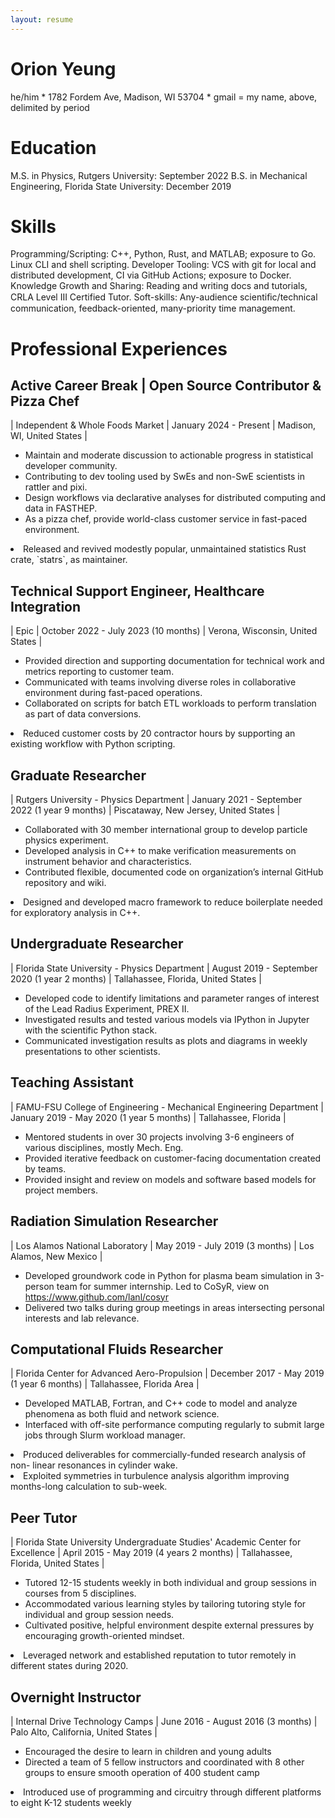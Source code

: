 ```yaml
---
layout: resume
---
```


# Orion Yeung

he/him * 1782 Fordem Ave, Madison, WI 53704 * gmail = my name, above, delimited by period

# Education
M.S. in Physics, Rutgers University: September 2022
B.S. in Mechanical Engineering, Florida State University: December 2019

# Skills

Programming/Scripting: C++, Python, Rust, and MATLAB; exposure to Go. Linux CLI and shell scripting.
Developer Tooling: VCS with git for local and distributed development, CI via GitHub Actions; exposure to Docker.
Knowledge Growth and Sharing: Reading and writing docs and tutorials, CRLA Level III Certified Tutor.
Soft-skills: Any-audience scientiﬁc/technical communication, feedback-oriented, many-priority time management.

# Professional Experiences

## Active Career Break | Open Source Contributor & Pizza Chef
| Independent & Whole Foods Market | January 2024 - Present | Madison, WI, United States |
- Maintain and moderate discussion to actionable progress in statistical developer community.
- Contributing to dev tooling used by SwEs and non-SwE scientists in rattler and pixi.
- Design workflows via declarative analyses for distributed computing and data in FASTHEP.
- As a pizza chef, provide world-class customer service in fast-paced environment.
<li class="callout"> Released and revived modestly popular, unmaintained statistics Rust crate, `statrs`, as maintainer.</li>

## Technical Support Engineer, Healthcare Integration
| Epic | October 2022 - July 2023 (10 months) | Verona, Wisconsin, United States |
- Provided direction and supporting documentation for technical work and metrics reporting to customer team.
- Communicated with teams involving diverse roles in collaborative environment during fast-paced operations.
- Collaborated on scripts for batch ETL workloads to perform translation as part of data conversions.
<li class="callout"> Reduced customer costs by 20 contractor hours by supporting an existing workflow with Python scripting.</li>

## Graduate Researcher
| Rutgers University - Physics Department | January 2021 - September 2022 (1 year 9 months) | Piscataway, New Jersey, United States |
- Collaborated with 30 member international group to develop particle physics experiment.
- Developed analysis in C++ to make verification measurements on instrument behavior and characteristics.
- Contributed flexible, documented code on organization’s internal GitHub repository and wiki.
<li class="callout"> Designed and developed macro framework to reduce boilerplate needed for exploratory analysis in C++.</li>

## Undergraduate Researcher
| Florida State University - Physics Department | August 2019 - September 2020 (1 year 2 months) | Tallahassee, Florida, United States |
- Developed code to identify limitations and parameter ranges of interest of the Lead Radius Experiment, PREX II.
- Investigated results and tested various models via IPython in Jupyter with the scientific Python stack. 
- Communicated investigation results as plots and diagrams in weekly presentations to other scientists.

## Teaching Assistant
| FAMU-FSU College of Engineering - Mechanical Engineering Department | January 2019 - May 2020 (1 year 5 months) | Tallahassee, Florida |
- Mentored students in over 30 projects involving 3-6 engineers of various disciplines, mostly Mech. Eng.
- Provided iterative feedback on customer-facing documentation created by teams.
- Provided insight and review on models and software based models for project members.

## Radiation Simulation Researcher
| Los Alamos National Laboratory | May 2019 - July 2019 (3 months) | Los Alamos, New Mexico |
- Developed groundwork code in Python for plasma beam simulation in 3-person team for summer internship. Led to CoSyR, view on https://www.github.com/lanl/cosyr
- Delivered two talks during group meetings in areas intersecting personal interests and lab relevance.

## Computational Fluids Researcher
| Florida Center for Advanced Aero-Propulsion | December 2017 - May 2019 (1 year 6 months) | Tallahassee, Florida Area |
- Developed MATLAB, Fortran, and C++ code to model and analyze phenomena as both fluid and network science.
- Interfaced with off-site performance computing regularly to submit large jobs through Slurm workload manager.
<li class="callout"> Produced deliverables for commercially-funded research analysis of non- linear resonances in cylinder wake.</li>
<li class="callout"> Exploited symmetries in turbulence analysis algorithm improving months-long calculation to sub-week.</li>

## Peer Tutor
| Florida State University Undergraduate Studies' Academic Center for Excellence | April 2015 - May 2019 (4 years 2 months) | Tallahassee, Florida, United States |
- Tutored 12-15 students weekly in both individual and group sessions in courses from 5 disciplines.
- Accommodated various learning styles by tailoring tutoring style for individual and group session needs.
- Cultivated positive, helpful environment despite external pressures by encouraging growth-oriented mindset.
<li class="callout"> Leveraged network and established reputation to tutor remotely in different states during 2020.</li>

## Overnight Instructor
| Internal Drive Technology Camps | June 2016 - August 2016 (3 months) | Palo Alto, California, United States |
- Encouraged the desire to learn in children and young adults
- Directed a team of 5 fellow instructors and coordinated with 8 other groups to ensure smooth operation of 400 student camp
<li class="callout"> Introduced use of programming and circuitry through different platforms to eight K-12 students weekly</li>
